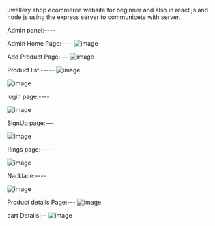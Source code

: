 Jwellery shop ecommerce website for beginner and also in react js and node js using the express server to communicete with server. 

Admin panel:----

Admin Home Page:----
![image](https://github.com/ramilachanchiya188/ecommerce_ReactJs/assets/164127763/019a85c1-ee59-4602-a20d-58e221f09a82)

Add Product Page:---
![image](https://github.com/ramilachanchiya188/ecommerce_ReactJs/assets/164127763/1604fa03-f680-4d1c-851f-26c119b55e21)

Product list:-----
![image](https://github.com/ramilachanchiya188/ecommerce_ReactJs/assets/164127763/2d980ce4-3cb5-4d98-992a-97b83f713ea5)


![image](https://github.com/ramilachanchiya188/ecommerce/assets/164127763/fb990246-9cb6-4934-93b7-c9dfa821919f)

login page:----

![image](https://github.com/ramilachanchiya188/ecommerce/assets/164127763/1613df1d-4a51-4c5f-8caf-b0a2f779c2d6)

SignUp page:---

![image](https://github.com/ramilachanchiya188/ecommerce/assets/164127763/4186f79d-1cac-44b1-9922-35faf3fbf108)

Rings page:----

![image](https://github.com/ramilachanchiya188/ecommerce/assets/164127763/81e4632f-ba2f-406f-8f2e-da2647fea3ae)

Nacklace:----

![image](https://github.com/ramilachanchiya188/ecommerce/assets/164127763/636d2a0b-a4f1-44ba-b921-524abe79952d)

Product details Page:---
![image](https://github.com/ramilachanchiya188/ecommerce/assets/164127763/301f6e26-06ce-492a-9ed3-9f5411ed608b)

cart Details:--
![image](https://github.com/ramilachanchiya188/ecommerce/assets/164127763/e7a873c4-600e-4e34-a2ca-5dcd99b3f4c4)

